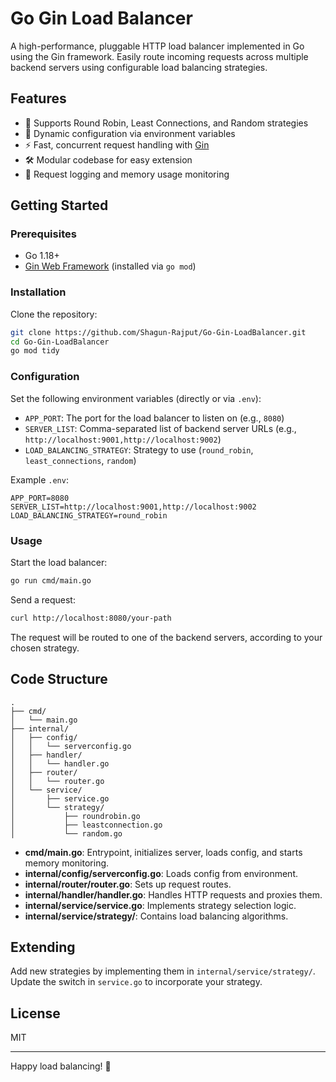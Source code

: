 # Go Gin Load Balancer

A high-performance, pluggable HTTP load balancer implemented in Go using the Gin framework. Easily route incoming requests across multiple backend servers using configurable load balancing strategies.

## Features

- 🚦 Supports Round Robin, Least Connections, and Random strategies
- 🔄 Dynamic configuration via environment variables
- ⚡ Fast, concurrent request handling with [Gin](https://github.com/gin-gonic/gin)
- 🛠️ Modular codebase for easy extension
- 📝 Request logging and memory usage monitoring

## Getting Started

### Prerequisites

- Go 1.18+
- [Gin Web Framework](https://github.com/gin-gonic/gin) (installed via `go mod`)

### Installation

Clone the repository:

```bash
git clone https://github.com/Shagun-Rajput/Go-Gin-LoadBalancer.git
cd Go-Gin-LoadBalancer
go mod tidy
```

### Configuration

Set the following environment variables (directly or via `.env`):

- `APP_PORT`: The port for the load balancer to listen on (e.g., `8080`)
- `SERVER_LIST`: Comma-separated list of backend server URLs (e.g., `http://localhost:9001,http://localhost:9002`)
- `LOAD_BALANCING_STRATEGY`: Strategy to use (`round_robin`, `least_connections`, `random`)

Example `.env`:

```
APP_PORT=8080
SERVER_LIST=http://localhost:9001,http://localhost:9002
LOAD_BALANCING_STRATEGY=round_robin
```

### Usage

Start the load balancer:

```bash
go run cmd/main.go
```

Send a request:

```bash
curl http://localhost:8080/your-path
```

The request will be routed to one of the backend servers, according to your chosen strategy.

## Code Structure

```
.
├── cmd/
│   └── main.go
├── internal/
│   ├── config/
│   │   └── serverconfig.go
│   ├── handler/
│   │   └── handler.go
│   ├── router/
│   │   └── router.go
│   └── service/
│       ├── service.go
│       └── strategy/
│           ├── roundrobin.go
│           ├── leastconnection.go
│           └── random.go
```

- **cmd/main.go**: Entrypoint, initializes server, loads config, and starts memory monitoring.
- **internal/config/serverconfig.go**: Loads config from environment.
- **internal/router/router.go**: Sets up request routes.
- **internal/handler/handler.go**: Handles HTTP requests and proxies them.
- **internal/service/service.go**: Implements strategy selection logic.
- **internal/service/strategy/**: Contains load balancing algorithms.

## Extending

Add new strategies by implementing them in `internal/service/strategy/`. Update the switch in `service.go` to incorporate your strategy.

## License

MIT

---

Happy load balancing! 🚀
